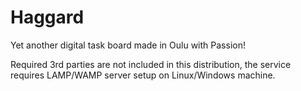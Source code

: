 Haggard
=======

Yet another digital task board made in Oulu with Passion!

Required 3rd parties are not included in this distribution,
the service requires LAMP/WAMP server setup on Linux/Windows machine.

